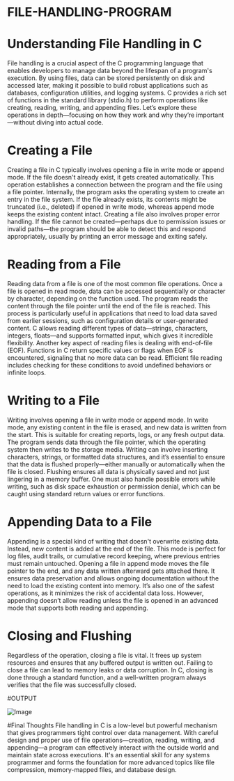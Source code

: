 # FILE-HANDLING-PROGRAM


# Understanding File Handling in C
File handling is a crucial aspect of the C programming language that enables developers to manage data beyond the lifespan of a program's execution. By using files, data can be stored persistently on disk and accessed later, making it possible to build robust applications such as databases, configuration utilities, and logging systems. C provides a rich set of functions in the standard library (stdio.h) to perform operations like creating, reading, writing, and appending files. Let’s explore these operations in depth—focusing on how they work and why they’re important—without diving into actual code.

# Creating a File
Creating a file in C typically involves opening a file in write mode or append mode. If the file doesn't already exist, it gets created automatically. This operation establishes a connection between the program and the file using a file pointer. Internally, the program asks the operating system to create an entry in the file system. If the file already exists, its contents might be truncated (i.e., deleted) if opened in write mode, whereas append mode keeps the existing content intact.
Creating a file also involves proper error handling. If the file cannot be created—perhaps due to permission issues or invalid paths—the program should be able to detect this and respond appropriately, usually by printing an error message and exiting safely.

# Reading from a File
Reading data from a file is one of the most common file operations. Once a file is opened in read mode, data can be accessed sequentially or character by character, depending on the function used. The program reads the content through the file pointer until the end of the file is reached.
This process is particularly useful in applications that need to load data saved from earlier sessions, such as configuration details or user-generated content. C allows reading different types of data—strings, characters, integers, floats—and supports formatted input, which gives it incredible flexibility.
Another key aspect of reading files is dealing with end-of-file (EOF). Functions in C return specific values or flags when EOF is encountered, signaling that no more data can be read. Efficient file reading includes checking for these conditions to avoid undefined behaviors or infinite loops.

# Writing to a File
Writing involves opening a file in write mode or append mode. In write mode, any existing content in the file is erased, and new data is written from the start. This is suitable for creating reports, logs, or any fresh output data. The program sends data through the file pointer, which the operating system then writes to the storage media.
Writing can involve inserting characters, strings, or formatted data structures, and it’s essential to ensure that the data is flushed properly—either manually or automatically when the file is closed. Flushing ensures all data is physically saved and not just lingering in a memory buffer.
One must also handle possible errors while writing, such as disk space exhaustion or permission denial, which can be caught using standard return values or error functions.

# Appending Data to a File
Appending is a special kind of writing that doesn't overwrite existing data. Instead, new content is added at the end of the file. This mode is perfect for log files, audit trails, or cumulative record keeping, where previous entries must remain untouched.
Opening a file in append mode moves the file pointer to the end, and any data written afterward gets attached there. It ensures data preservation and allows ongoing documentation without the need to load the existing content into memory.
It’s also one of the safest operations, as it minimizes the risk of accidental data loss. However, appending doesn’t allow reading unless the file is opened in an advanced mode that supports both reading and appending.

# Closing and Flushing
Regardless of the operation, closing a file is vital. It frees up system resources and ensures that any buffered output is written out. Failing to close a file can lead to memory leaks or data corruption. In C, closing is done through a standard function, and a well-written program always verifies that the file was successfully closed.

#OUTPUT

![Image](https://github.com/user-attachments/assets/b94612f5-a45a-4935-9326-3672982f921b)

#Final Thoughts
File handling in C is a low-level but powerful mechanism that gives programmers tight control over data management. With careful design and proper use of file operations—creation, reading, writing, and appending—a program can effectively interact with the outside world and maintain state across executions. It's an essential skill for any systems programmer and forms the foundation for more advanced topics like file compression, memory-mapped files, and database design.
